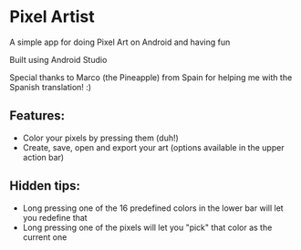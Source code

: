 # Pixel Artist
A simple app for doing Pixel Art on Android and having fun

Built using Android Studio

Special thanks to Marco (the Pineapple) from Spain for helping me with the Spanish translation! :)


## Features:
- Color your pixels by pressing them (duh!)
- Create, save, open and export your art (options available in the upper action bar)


## Hidden tips:
- Long pressing one of the 16 predefined colors in the lower bar will let you redefine that
- Long pressing one of the pixels will let you "pick" that color as the current one
